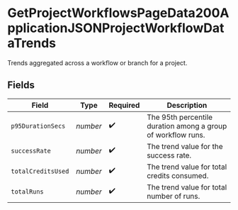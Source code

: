 # GetProjectWorkflowsPageData200ApplicationJSONProjectWorkflowDataTrends

Trends aggregated across a workflow or branch for a project.


## Fields

| Field                                                        | Type                                                         | Required                                                     | Description                                                  |
| ------------------------------------------------------------ | ------------------------------------------------------------ | ------------------------------------------------------------ | ------------------------------------------------------------ |
| `p95DurationSecs`                                            | *number*                                                     | :heavy_check_mark:                                           | The 95th percentile duration among a group of workflow runs. |
| `successRate`                                                | *number*                                                     | :heavy_check_mark:                                           | The trend value for the success rate.                        |
| `totalCreditsUsed`                                           | *number*                                                     | :heavy_check_mark:                                           | The trend value for total credits consumed.                  |
| `totalRuns`                                                  | *number*                                                     | :heavy_check_mark:                                           | The trend value for total number of runs.                    |